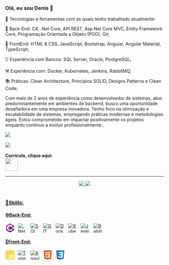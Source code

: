 <h3>Olá, eu sou Denis 👋</h3>

📌 Tecnologias e ferramentas com as quais tenho trabalhado atualmente:

🔧 Back-End: C#, .Net Core, API REST, Asp.Net Core MVC, Entity Framework Core, 
Programação Orientada a Objeto (POO), Git;

🎨 FrontEnd: HTML & CSS, JavaScript, Bootstrap, Angular, Angular Material, TypeScript;

🗄️ Experiência com Bancos: SQL Server, Oracle, PostgreSQL;

⚒️ Experiência com: Docker, Kubernetes, Jenkins, RabbitMQ;

📚 Práticas: Clean Architecture, Princípios SOLID, Designs Patterns e Clean Code;

Com mais de 2 anos de experiência como desenvolvedor de sistemas, atuo predominantemente em ambientes de backend,
busco uma oportunidade desafiadora em uma empresa inovadora. Tenho foco na otimização e escalabilidade de
sistemas, empregando práticas modernas e metodologias ágeis. Estou comprometido em impactar positivamente
os projetos enquanto continuo a evoluir profissionalmente..


<!--Redes-->
<!--Gmail-->
<a href = "mailto:denis.pereira55@outlook.com"><img src="https://img.shields.io/badge/-Gmail-%23333?style=for-the-badge&logo=gmail&logoColor=white" target="_blank"></a>
<!--Linkedin-->
<a href="https://www.linkedin.com/in/denis-pereira-dos-reis-264684229" target="_blank"><img src="https://img.shields.io/badge/-LinkedIn-%230077B5?style=for-the-badge&logo=linkedin&logoColor=white" target="_blank"></a>
<!--Curriculo-->
<b>Curriculo, clique aqui:</b>
<br>
<a href="https://www.canva.com/design/DAFsIKUzMQQ/UDZZ1lltu0o84RMeJ3zMtQ/view?utm_content=DAFsIKUzMQQ&utm_campaign=designshare&utm_medium=link&utm_source=publishsharelink" 
  target="_blank"><img src="https://cdn-icons-png.flaticon.com/512/3968/3968611.png" height="40" width="40" target="_blank"></a>
<!--End-->

<!--Dashboard GitHub -->
<hr />
<div align="center">
  <a href="https://github.com/denis818">
  <img height="180em" src="https://github-readme-stats.vercel.app/api?username=denis818&show_icons=true&theme=dracula&include_all_commits=true&count_private=true"/>
  <img height="180em" src="https://github-readme-stats.vercel.app/api/top-langs/?username=denis818&layout=compact&langs_count=7&theme=dracula"/>
</div>
<!--End-->

<!--FERRAMENTAS-->

<!--Title -->
</br>
<h3>🚀Skills: </h3>
<!--End-->
<!-- Back-End Technologies -->
<h4>⚙️Back-End:</h4>
<div style="display: flex; align-items: center; gap: 10px;">
  <!-- C# -->
  <img title="C#" alt="C#" height="30" width="30" src="https://raw.githubusercontent.com/devicons/devicon/master/icons/csharp/csharp-original.svg">
  <!--.Net Core -->
  <img title=".Net Core" alt=".Net Core" height="30" width="30" src="https://upload.wikimedia.org/wikipedia/commons/thumb/e/ee/.NET_Core_Logo.svg/1200px-.NET_Core_Logo.svg.png">
  <!-- SQL Server -->
  <img title="SQL Server" alt="SQL Server" height="30" width="30" src="https://i.pinimg.com/originals/00/47/41/004741d0cd8e7face0e44392387ac18c.png">
  <!-- GIT -->
  <img title="GIT" alt="GIT" height="30" width="30" src="https://git-scm.com/images/logos/downloads/Git-Icon-1788C.png">
  <!-- Docker -->
  <img title="Docker" alt="Docker" height="30" width="30" src="https://cdn-icons-png.flaticon.com/512/919/919853.png">
  <!--Kuberntes-->
  <img title="Kubernetes" alt="Kubernetes" height="30" width="30" src="https://static-00.iconduck.com/assets.00/kubernetes-icon-2048x1995-r1q3f8n7.png">
  <!-- Jenkins -->
  <img title="Jenkins" alt="Jenkins" height="30" width="30" src="https://cdn.icon-icons.com/icons2/2699/PNG/512/jenkins_logo_icon_170552.png">
  <!-- RabiitMq -->
  <img title="RabiitMq" alt="RabiitMq" height="30" width="30" src="https://static-00.iconduck.com/assets.00/rabbitmq-icon-484x512-s9lfaapn.png">
</div>

<h4>🎨Front-End:</h4>
<div style="display: flex; align-items: center; gap: 10px;">
  <!-- JavaScript -->
  <img title="JavaScript" alt="Js" height="30" width="30" src="https://raw.githubusercontent.com/devicons/devicon/master/icons/javascript/javascript-plain.svg">
  <!-- TypeScript -->
  <img title="TypeScript" alt="TypeScript" height="30" width="30" src="https://cdn-icons-png.flaticon.com/512/5968/5968381.png">
  <!-- Angular -->
  <img title="Angular" alt="Angular" height="30" width="30" src="https://brandslogos.com/wp-content/uploads/images/large/angular-icon-logo.png">
  <!-- HTML -->
  <img title="HTML" alt="HTML" height="30" width="30" src="https://raw.githubusercontent.com/devicons/devicon/master/icons/html5/html5-original.svg">
  <!-- CSS -->
  <img title="CSS" alt="CSS" height="30" width="30" src="https://raw.githubusercontent.com/devicons/devicon/master/icons/css3/css3-original.svg">
</div>
